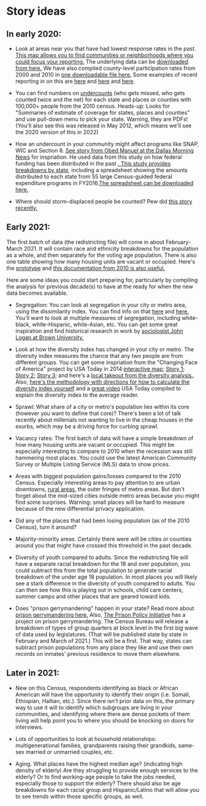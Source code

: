 # Story ideas

## In early 2020:
* Look at areas near you that have had lowest response rates in the past. <a href="https://www.census.gov/library/visualizations/2017/geo/roam.html">This map allows you to find communities or neighborhoods where you could focus your reporting.</a> The underlying data can be <a href="https://www.census.gov/topics/research/guidance/planning-databases.html"> downloaded from here.</a> We have also compiled county-level participation rates from 2000 and 2010 in <a href="https://mjwebster.github.io/NICAR_Census2020/pages/data">one downloadable file here.</a>  Some examples of recent reporting in on this are <a href="https://www.sun-sentinel.com/news/florida/fl-ne-census-hard-to-count-areas-20200122-rvju6fhtlbatlk7fzowppauox4-story.html"> here</a> and <a href="https://www.dallasnews.com/news/2019/09/13/nearly-1-million-residents-in-hard-to-count-census-tracts-in-and-near-dallas/">here</a> and <a href="https://www.bendbulletin.com/localstate/group-mobilizes-to-get-hard-to-count-populations-tallied-in/article_d6c35312-5122-11ea-bfc1-efbd44d0e986.html"> here</a>.

* You can find numbers on <a href="https://www.census.gov/coverage_measurement/post-enumeration_surveys/2010_results.html">undercounts</a> (who gets missed, who gets counted twice and the net) for each state and places or counties with 100,000+ people from the 2010 census. Heads-up: Looks for "Summaries of estimate of coverage for states, places and counties" and use pull-down menu to pick your state. Warning, they are PDFs! (You'll also see this was released in May 2012, which means we'll see the 2020 version of this in 2022) 

* How an undercount in your community might affect programs like SNAP, WIC and Section 8. <a href="https://www.dallasnews.com/news/2020/01/27/how-a-2020-census-undercount-would-hurt-efforts-to-fight-poverty-in-dallas-for-the-next-decade/">See story from Obed Manuel at the Dallas Morning News</a> for inspriation.  He used data from this study on how  federal funding has been distributed in the past <a href="https://gwipp.gwu.edu/counting-dollars-2020-role-decennial-census-geographic-distribution-federal-funds">. This study provides breakdowns by state</a>, including a spreadsheet showing the amounts distributed to each state from 55 large Census-guided federal expenditure programs in FY2016.<a href="https://gwipp.gwu.edu/sites/g/files/zaxdzs2181/f/downloads/CFD%20%235%20--%2055%20Large%20Census-guided%20Programs%20by%20State%20FY2016.xlsx">The spreadsheet can be downloaded here.</a>

* Where should storm-displaced people be counted? Pew did <a href="https://www.pewtrusts.org/en/research-and-analysis/blogs/stateline/2020/02/11/census-gives-opposite-advice-to-tornado-damaged-dayton-flood-ravaged-houston">this story recently.</a>


## Early 2021:
The first batch of data (the redistricting file) will come in about February-March 2021. It will contain race and ethnicity breakdowns for the population as a whole, and then separately for the voting age population. There is also one table showing how many housing units are vacant or occupied.  Here's the <a href="https://www2.census.gov/programs-surveys/decennial/rdo/about/2020-census-program/Phase3/Phase3_prototype_schematic_final.pdf?#">prototype</a> and <a href="https://www.census.gov/prod/cen2010/doc/pl94-171.pdf">this documentation from 2010 is also useful.</a>

Here are some ideas you could start preparing for, particularly by compiling the analysis for previous decade(s) to have at the ready for when the new data becomes available.

* Segregation: You can look at segregation in your city or metro area, using the dissimilarity index. You can find info on that <a href="http://www.censusscope.org/about_dissimilarity.html"> here</a> and <a href="https://www.census.gov/hhes/www/housing/resseg/pdf/app_b.pdf"> here.</a> You'll want to look at multiple measures of segregation, including white-black, white-Hispanic, white-Asian, etc. You can get some great inspiration and find historical research in work by <a href="https://www.brown.edu/academics/spatial-structures-in-social-sciences/american-communities-project">sociologist John Logan at Brown University.</a> 

* Look at how the diversity index has changed in your city or metro. The diversity index measures the chance that any two people are from different groups. You can get some inspriation from the "Changing Face of America" project by USA Today in 2014:<a href="https://www.usatoday.com/pages/interactives/div100-map/">interactive map</a>; <a href="https://www.usatoday.com/story/news/nation/2014/10/21/diversity-race-ethnicity-change-100-years/16211133/">Story 1</a>; <a href="https://www.usatoday.com/story/news/nation/2014/11/10/northern-virginia-diversity-race/18079525/">Story 2;</a>
 <a href="https://www.usatoday.com/story/news/nation/2014/11/25/minnesota-school-race-diversity/18919391/">Story 3</a>; and here's a <a href="https://www.lohud.com/story/news/investigations/2014/10/22/diverse-yet-segregated/17690721/">local takeout from the diversity analysis.</a>. Also, <a href="https://www.usatoday.com/story/news/nation/2014/10/21/diversity-index-data-how-we-did-report/17432103/">here's the methodology with directions for how to calculate the diversity index yourself</a> and a <a href="https://www.usatoday.com/videos/news/nation/2015/03/18/17657383/">great video</a> USA Today compiled to explain the diversity index to the average reader.

* Sprawl: What share of a city or metro's population lies within its core (however you want to define that core)? There's been a lot of talk recently about millenials not wanting to live in the cheap houses in the exurbs, which may be a driving force for curbing sprawl.

* Vacancy rates: The first batch of data will have a simple breakdown of how many housing units are vacant or occupied. This might be especially interesting to compare to 2010 when the recession was still hammering most places. You could use the latest American Community Survey or Multiple Listing Service (MLS) data to show prices.

* Areas with biggest population gains/losses compared to the 2010 Census. Especially interesting areas to pay attention to are urban downtowns, <a href="https://www.wxpr.org/post/rural-counties-depopulating-while-urban-areas-grow-report#stream/0">rural areas</a>, the outer fringes of metro areas. But don't forget about the mid-sized cities outside metro areas because you might find some surprises. Warning: small places will be hard to measure because of the new differential privacy application.

* Did any of the places that had been losing population (as of the 2010 Census), turn it around?

* Majority-minority areas. Certainly there were will be cities or counties around you that might have crossed this threshold in the past decade. 

* Diversity of youth compared to adults. Since the redistricting file will have a separate racial breakdown for the 18 and over population, you could subtract this from the total population to generate racial breakdown of the under age 18 population. In most places you will likely see a stark difference in the diversity of youth compared to adults. You can then see how this is playing out in schools, child care centers, summer camps and other places that are geared toward kids.

* Does "prison gerrymandering" happen in your state? Read more about <a href="https://www.valdostadailytimes.com/news/ga_fl_news/ghost-populations-prisoners-who-can-t-vote-counted-in-census/article_f80ecfe6-4386-11ea-8c08-1336678e9e7c.html"> prison gerrymandering here.</a> Also, <a href="https://www.prisonersofthecensus.org">The Prison Policy Initiative</a> has a project on prison gerrymandering. 
The Census Bureau will release a breakdown of types of group quarters at block level in the first big wave of data used by legislatures. (That will be published state by state in February and March of 2021.) This will be a first. That way, states can subtract prison populations from any place they like and use their own records on inmates' previous residence to move them elsewhere.


## Later in 2021:
* New on this Census, respondents identifying as black or African American will have the opportunity to identify their origin (i.e. Somali, Ethiopian, Haitian, etc.). Since there isn't prior data on this, the primary way to use it will to identify which subgroups are living in your communities, and identifying where there are dense pockets of them living will help point you to where you should be knocking on doors for interviews.

* Lots of opportunities to look at household relationships: multigenerational families, grandparents raising their grandkids, same-sex married or unmarried couples, etc.

* Aging. What places have the highest median age? (indicating high density of elderly) Are they struggling to provide enough services to the elderly? Or to find working-age people to take the jobs needed, especially those to support the elderly? There should also be age breakdowns for each racial group and Hispanic/Latino that will allow you to see trends within those specific groups, as well.




